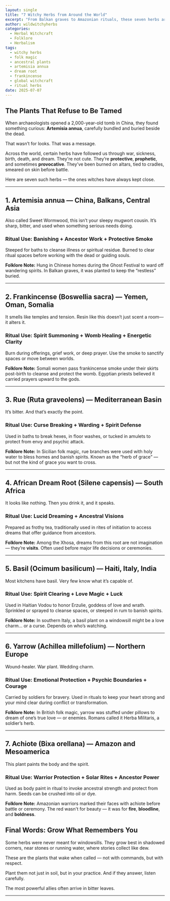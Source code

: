 ```yaml
---
layout: single
title: "7 Witchy Herbs from Around the World"
excerpt: "From Balkan graves to Amazonian rituals, these seven herbs are anything but ornamental. They’ve protected the dying, summoned ancestors, painted warriors, and guided dreams. This is witchcraft rooted in survival."
author: wildwitchyherbs
categories: 
  - Herbal Witchcraft
  - Folklore
  - Herbalism
tags: 
  - witchy herbs
  - folk magic
  - ancestral plants
  - artemisia annua
  - dream root
  - frankincense
  - global witchcraft
  - ritual herbs
date: 2025-07-07
---
```


## The Plants That Refuse to Be Tamed

When archaeologists opened a 2,000-year-old tomb in China, they found something curious: **Artemisia annua**, carefully bundled and buried beside the dead.

That wasn’t for looks. That was a message.

Across the world, certain herbs have followed us through war, sickness, birth, death, and dream. They're not cute. They’re **protective**, **prophetic**, and sometimes **provocative**. They’ve been burned on altars, tied to cradles, smeared on skin before battle. 

Here are seven such herbs — the ones witches have always kept close.

---

## 1. Artemisia annua — China, Balkans, Central Asia

Also called Sweet Wormwood, this isn’t your sleepy mugwort cousin. It’s sharp, bitter, and used when something serious needs doing.

### Ritual Use: Banishing + Ancestor Work + Protective Smoke  
Steeped for baths to cleanse illness or spiritual residue. Burned to clear ritual spaces before working with the dead or guiding souls.

**Folklore Note:** Hung in Chinese homes during the Ghost Festival to ward off wandering spirits. In Balkan graves, it was planted to keep the “restless” buried.

---

## 2. Frankincense (Boswellia sacra) — Yemen, Oman, Somalia

It smells like temples and tension. Resin like this doesn’t just scent a room—it alters it.

### Ritual Use: Spirit Summoning + Womb Healing + Energetic Clarity  
Burn during offerings, grief work, or deep prayer. Use the smoke to sanctify spaces or move between worlds.

**Folklore Note:** Somali women pass frankincense smoke under their skirts post-birth to cleanse and protect the womb. Egyptian priests believed it carried prayers upward to the gods.

---

## 3. Rue (Ruta graveolens) — Mediterranean Basin

It’s bitter. And that’s exactly the point.

### Ritual Use: Curse Breaking + Warding + Spirit Defense  
Used in baths to break hexes, in floor washes, or tucked in amulets to protect from envy and psychic attack.

**Folklore Note:** In Sicilian folk magic, rue branches were used with holy water to bless homes and banish spirits. Known as the “herb of grace” — but not the kind of grace you want to cross.

---

## 4. African Dream Root (Silene capensis) — South Africa

It looks like nothing. Then you drink it, and it speaks.

### Ritual Use: Lucid Dreaming + Ancestral Visions  
Prepared as frothy tea, traditionally used in rites of initiation to access dreams that offer guidance from ancestors.

**Folklore Note:** Among the Xhosa, dreams from this root are not imagination — they’re **visits**. Often used before major life decisions or ceremonies.

---

## 5. Basil (Ocimum basilicum) — Haiti, Italy, India

Most kitchens have basil. Very few know what it’s capable of.

### Ritual Use: Spirit Clearing + Love Magic + Luck  
Used in Haitian Vodou to honor Erzulie, goddess of love and wrath. Sprinkled or sprayed to cleanse spaces, or steeped in rum to banish spirits.

**Folklore Note:** In southern Italy, a basil plant on a windowsill might be a love charm... or a curse. Depends on who’s watching.

---

## 6. Yarrow (Achillea millefolium) — Northern Europe

Wound-healer. War plant. Wedding charm.

### Ritual Use: Emotional Protection + Psychic Boundaries + Courage  
Carried by soldiers for bravery. Used in rituals to keep your heart strong and your mind clear during conflict or transformation.

**Folklore Note:** In British folk magic, yarrow was stuffed under pillows to dream of one’s true love — or enemies. Romans called it Herba Militaris, a soldier’s herb.

---

## 7. Achiote (Bixa orellana) — Amazon and Mesoamerica

This plant paints the body and the spirit.

### Ritual Use: Warrior Protection + Solar Rites + Ancestor Power  
Used as body paint in ritual to invoke ancestral strength and protect from harm. Seeds can be crushed into oil or dye.

**Folklore Note:** Amazonian warriors marked their faces with achiote before battle or ceremony. The red wasn't for beauty — it was for **fire**, **bloodline**, and **boldness**.

## Final Words: Grow What Remembers You

Some herbs were never meant for windowsills. They grow best in shadowed corners, near stones or running water, where stories collect like dew.

These are the plants that wake when called — not with commands, but with respect.

Plant them not just in soil, but in your practice. And if they answer, listen carefully.

The most powerful allies often arrive in bitter leaves.

---


